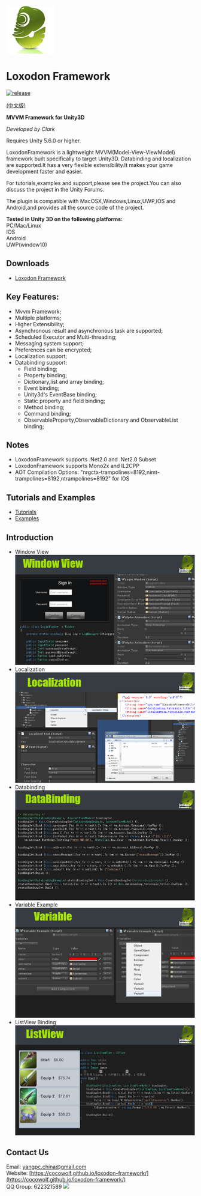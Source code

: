 ![](docs/images/icon.png)

# Loxodon Framework

[![release](https://img.shields.io/badge/release-v1.7.0-blue.svg)](https://www.assetstore.unity3d.com/#!/content/77446)

[(中文版)](README_CN.md)

**MVVM Framework for Unity3D**

*Developed by Clark*

Requires Unity 5.6.0 or higher.

LoxodonFramework is a lightweight MVVM(Model-View-ViewModel) framework built specifically to target Unity3D.
Databinding and localization are supported.It has a very flexible extensibility.It makes your game development faster and easier.

For tutorials,examples and support,please see the project.You can also discuss the project in the Unity Forums.

The plugin is compatible with MacOSX,Windows,Linux,UWP,IOS and Android,and provides all the source code of the project.

**Tested in Unity 3D on the following platforms:**  
PC/Mac/Linux  
IOS  
Android  
UWP(window10)

## Downloads  
- [Loxodon Framework](https://www.assetstore.unity3d.com/#!/content/77446)

## Key Features:
- Mvvm Framework;
- Multiple platforms;
- Higher Extensibility;
- Asynchronous result and asynchronous task are supported;
- Scheduled Executor and Multi-threading;<br>
- Messaging system support;
- Preferences can be encrypted;
- Localization support;
- Databinding support:
    - Field binding;
    - Property binding;
    - Dictionary,list and array binding;
    - Event binding;
    - Unity3d's EventBase binding;
    - Static property and field binding;
    - Method binding;
    - Command binding;
    - ObservableProperty,ObservableDictionary and ObservableList binding;
    
## Notes  
- LoxodonFramework supports .Net2.0 and .Net2.0 Subset  
- LoxodonFramework supports Mono2x and IL2CPP  
- AOT Compilation Options: "nrgctx-trampolines=8192,nimt-trampolines=8192,ntrampolines=8192" for IOS  

## Tutorials and Examples

- [Tutorials](https://github.com/cocowolf/loxodon-framework/tree/master/Assets/LoxodonFramework/Tutorials)
- [Examples](https://github.com/cocowolf/loxodon-framework/tree/master/Assets/LoxodonFramework/Examples)

## Introduction
- Window View 
  ![](docs/images/Window.png) 
- Localization 
  ![](docs/images/Localization.png) 
- Databinding 
  ![](docs/images/Databinding.png) 
- Variable Example 
  ![](docs/images/Variable.png) 
- ListView Binding 
  ![](docs/images/ListView.png) 

## Contact Us
Email: [yangpc.china@gmail.com](mailto:yangpc.china@gmail.com)   
Website: [https://cocowolf.github.io/loxodon-framework/](https://cocowolf.github.io/loxodon-framework/)  
QQ Group: 622321589 [![](https://pub.idqqimg.com/wpa/images/group.png)](https:////shang.qq.com/wpa/qunwpa?idkey=71c1e43c24900ee84aeffc76fb67c0bacddc3f62a516fe80eae6b9521f872c59)




